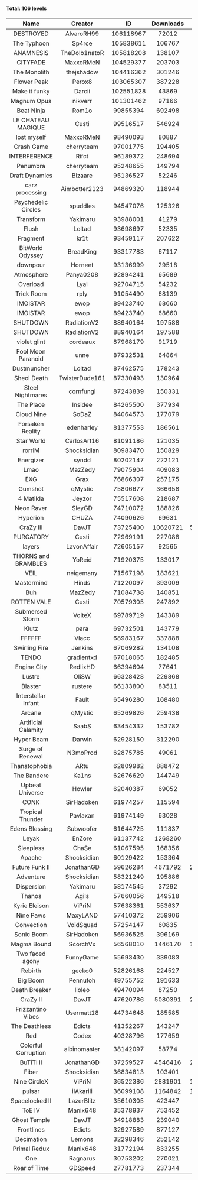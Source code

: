 #### Total: 106 levels

| Name | Creator | ID | Downloads | Likes |
|:---:|:---:|:---:|:---:|:---:|
| DESTROYED | AlvaroRH99 | 106118967 | 72012 | 2216
| The Typhoon | Sp4rce | 105838611 | 106767 | 4278
| ANAMNESIS | TheDolb1natoR | 105818208 | 138107 | 6916
| CITYFADE | MaxxoRMeN | 104529377 | 203703 | 8297
| The Monolith | thejshadow | 104416362 | 301246 | 7682
| Flower Peak | Perox8 | 103065307 | 387228 | 12072
| Make it funky | Darcii | 102551828 | 43869 | 1439
| Magnum Opus | nikverr | 101301462 | 97166 | 2955
| Beat Ninja | Rom1o | 99855394 | 692498 | 37971
| LE CHATEAU MAGIQUE | Custi | 99516517 | 546924 | 20015
| lost myself | MaxxoRMeN | 98490093 | 80887 | 4505
| Crash Game | cherryteam | 97001775 | 194405 | 10107
| INTERFERENCE | Rifct | 96189372 | 248694 | 9064
| Penumbra | cherryteam | 95248655 | 149794 | 8234
| Draft Dynamics | Bizaare | 95136527 | 52246 | 2928
| carz processing | Aimbotter2123 | 94869320 | 118944 | 3562
| Psychedelic Circles | spuddles | 94547076 | 125326 | 5222
| Transform | Yakimaru | 93988001 | 41279 | 1836
| Flush | Loltad | 93698697 | 52335 | 2470
| Fragment | kr1t | 93459117 | 207622 | 6568
| BitWorld Odyssey | BreadKing | 93317783 | 67117 | 4307
| downpour | Horneet | 93136999 | 29518 | 1723
| Atmosphere | Panya0208 | 92894241 | 65689 | 4326
| Overload | Lyal | 92704715 | 54232 | 3350
| Trick Room | rply | 91054490 | 68139 | 3070
| IMOISTAR | ewop | 89423740 | 68660 | 3399
| IMOISTAR | ewop | 89423740 | 68660 | 3399
| SHUTDOWN | RadiationV2 | 88940164 | 197588 | 7638
| SHUTDOWN | RadiationV2 | 88940164 | 197588 | 7638
| violet glint | cordeaux | 87968179 | 91719 | 3785
| Fool Moon Paranoid | unne | 87932531 | 64864 | 3061
| Dustmuncher | Loltad | 87462575 | 178243 | 6834
| Sheol Death | TwisterDude161 | 87330493 | 130964 | 4957
| Steel Nightmares | cornfungi | 87243839 | 150331 | 6095
| The  Place | Insidee | 84265500 | 377934 | 10100
| Cloud Nine | SoDaZ | 84064573 | 177079 | 6284
| Forsaken Reality | edenharley | 81377553 | 186561 | 8275
| Star World | CarlosArt16 | 81091186 | 121035 | 6408
| rorriM | Shocksidian | 80983470 | 150829 | 6776
| Energizer | syndd | 80202147 | 222121 | 12170
| Lmao | MazZedy | 79075904 | 409083 | 22000
| EXG | Grax | 76866307 | 257175 | 12827
| Gumshot | qMystic | 75806677 | 366658 | 19644
| 4 Matilda | Jeyzor | 75517608 | 218687 | 10182
| Neon Raver | SleyGD | 74710072 | 188826 | 7690
| Hyperion | CHUZA | 74090626 | 69631 | 3816
| CraZy III | DavJT | 73725400 | 10620721 | 599726
| PURGATORY | Custi | 72969191 | 227088 | 11125
| layers | LavonAffair | 72605157 | 92565 | 4377
| THORNS and BRAMBLES | YoReid | 71920375 | 133017 | 7015
| VEIL | neigemany | 71567198 | 183621 | 8573
| Mastermind | Hinds | 71220097 | 393009 | 18886
| Buh | MazZedy | 71084738 | 140851 | 8433
| ROTTEN VALE | Custi | 70579305 | 247892 | 11122
| Submersed Storm |  VolteX | 69789719 | 143389 | 6946
| Klutz | para | 69732501 | 143779 | 6958
| FFFFFF | Vlacc | 68983167 | 337888 | 14661
| Swirling Fire | Jenkins | 67069282 | 134108 | 6488
| TENDO | gradientxd | 67018065 | 182485 | 11665
| Engine City | RedlixHD | 66394604 | 77641 | 4937
| Lustre | OliSW | 66328428 | 229868 | 6491
| Blaster | rustere | 66133800 | 83511 | 3396
| Interstellar Infant | Fault | 65496280 | 168480 | 12382
| Arcane | qMystic | 65269826 | 259438 | 20871
| Artificial Calamity | SaabS | 63454332 | 153782 | 4869
| Hyper Beam | Darwin | 62928150 | 312290 | 9206
| Surge of Renewal | N3moProd | 62875785 | 49061 | 3080
| Thanatophobia | ARtu | 62809982 | 888472 | 55049
| The Bandere | Ka1ns | 62676629 | 144749 | 4997
| Upbeat Universe | Howler | 62040387 | 69052 | 3854
| CONK | SirHadoken | 61974257 | 115594 | 4785
| Tropical Thunder | Pavlaxan | 61974149 | 63028 | 3741
| Edens Blessing | Subwoofer | 61644725 | 111837 | 6242
| Leyak | EnZore | 61137742 | 1268260 | 77467
| Sleepless | ChaSe | 61067595 | 168356 | 9891
| Apache | Shocksidian | 60129422 | 153364 | 7264
| Future Funk II | JonathanGD | 59626284 | 4671792 | 243664
| Adventure | Shocksidian | 58321249 | 195886 | 6929
| Dispersion | Yakimaru | 58174545 | 37292 | 2010
| Thanos | Agils | 57660056 | 149518 | 9701
| Kyrie Eleison | ViPriN | 57638361 | 553637 | 23961
| Nine Paws | MaxyLAND | 57410372 | 259906 | 16242
| Convection | VoidSquad | 57254147 | 60835 | 2929
| Sonic Boom | SirHadoken | 56936525 | 396169 | 12826
| Magma Bound | ScorchVx | 56568010 | 1446170 | 100307
| Two faced agony | FunnyGame | 55693430 | 339083 | 16560
| Rebirth | gecko0 | 52826168 | 224527 | 14918
| Big Boom | Pennutoh | 49755752 | 191633 | 12379
| Death Breaker | lioleo | 49470094 | 87250 | 4095
| CraZy II | DavJT | 47620786 | 5080391 | 266078
| Frizzantino Vibes | Usermatt18 | 44734648 | 185585 | 12886
| The Deathless | Edicts | 41352267 | 143247 | 9901
| Red | Codex | 40328796 | 177659 | 11631
| Colorful Corruption | albinomaster | 38142097 | 58774 | 2533
| BuTiTi II | JonathanGD | 37259527 | 4546416 | 250241
| Fiber | Shocksidian | 36834813 | 103401 | 8633
| Nine CircleX | ViPriN | 36522386 | 2881901 | 127670
| pulsar | iIAkariIi | 36099108 | 1164842 | 151619
| Spacelocked II | LazerBlitz | 35610305 | 423447 | 30491
| ToE IV  | Manix648 | 35378937 | 753452 | 47331
| Ghost Temple | DavJT | 34918883 | 239040 | 15536
| Frontlines | Edicts | 32927589 | 877127 | 55726
| Decimation | Lemons | 32298346 | 252142 | 19821
| Primal Redux | Manix648 | 31772194 | 833255 | 60729
| One | Ragnarus | 30753202 | 270021 | 22840
| Roar of Time | GDSpeed | 27781773 | 237344 | 18424
